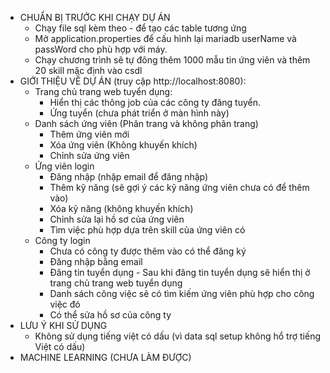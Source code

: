 - CHUẨN BỊ TRƯỚC KHI CHẠY DỰ ÁN
   + Chạy file sql kèm theo - để tạo các table tương ứng
   + Mở application.properties để cấu hình lại mariadb userName và passWord cho phù hợp với máy.
   + Chạy chương trình sẽ tự đông thêm 1000 mẫu tin ứng viên và thêm 20 skill mặc định vào csdl
- GIỚI THIỆU VỀ DỰ ÁN (truy cập http://localhost:8080):
   - Trang chủ trang web tuyển dụng:
      + Hiển thị các thông job của các công ty đăng tuyển.
      + Ứng tuyển (chưa phát triển ở màn hình này)
   - Danh sách ứng viên (Phân trang và không phân trang)
      + Thêm ứng viên mới
      + Xóa ứng viên (Không khuyến khích)
      + Chỉnh sửa ứng viên
   - Ứng viên login
      + Đăng nhập (nhập email để đăng nhập)
      + Thêm kỹ năng (sẽ gợi ý các kỹ năng ứng viên chưa có để thêm vào)
      + Xóa kỹ năng (không khuyến khích)
      + Chỉnh sửa lại hồ sơ của ứng viên
      + Tìm việc phù hợp dựa trên skill của ứng viên có
   - Công ty login
      + Chưa có công ty được thêm vào có thể đăng ký
      + Đăng nhập bằng email
      + Đăng tin tuyển dụng - Sau khi đăng tin tuyển dụng sẽ hiển thị ở trang chủ trang web tuyển dụng
      + Danh sách công việc sẽ có tìm kiếm ứng viên phù hợp cho công việc đó
      + Có thể sửa hồ sơ của công ty
- LƯU Ý KHI SỬ DỤNG
   + Không sử dụng tiếng việt có dấu (vì data sql setup không hổ trợ tiếng Việt có dấu)
- MACHINE LEARNING (CHƯA LÀM ĐƯỢC)